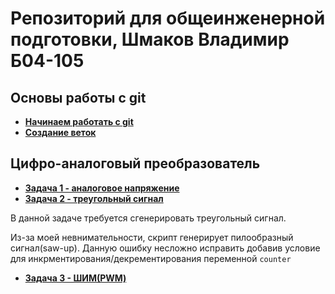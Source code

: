 # Репозиторий для общеинженерной подготовки, Шмаков Владимир Б04-105

## Основы работы с git

- [**Начинаем работать с git**](https://github.com/ShmakovVladimir/MIPTengineering/blob/main/gitBasics/git-how-to.md)
- [**Создание веток**](https://github.com/ShmakovVladimir/MIPTengineering/blob/main/gitBasics/branch-how-to.md)

## Цифро-аналоговый преобразователь 

- [**Задача 1 - аналоговое напряжение**](https://github.com/ShmakovVladimir/MIPTengineering/blob/main/DigitalToAnalogConverter/A.py)
- [**Задача 2 - треугольный сигнал**](https://github.com/ShmakovVladimir/MIPTengineering/blob/main/DigitalToAnalogConverter/B.py) 

В данной задаче требуется сгенерировать треугольный сигнал. 

Из-за моей невнимательности, скрипт генерирует пилообразный сигнал(saw-up). Данную ошибку несложно исправить добавив условие для инкрментирования/декрементирования переменной ```counter```
- [**Задача 3 - ШИМ(PWM)**](https://github.com/ShmakovVladimir/MIPTengineering/blob/main/DigitalToAnalogConverter/C.py)